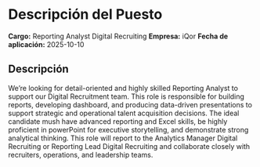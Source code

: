 # Descripción del Puesto

**Cargo:** Reporting Analyst Digital Recruiting
**Empresa:** iQor
**Fecha de aplicación:** 2025-10-10

## Descripción

We’re looking for detail-oriented and highly skilled Reporting Analyst to support our Digital Recruitment team.
This role is responsible for building reports, developing dashboard, and producing data-driven presentations to support strategic and operational talent acquisition decisions.
The ideal candidate mush have advanced reporting and Excel skills, be highly proficient in powerPoint for executive storytelling, and demonstrate strong analytical thinking. 
This role will report to the Analytics Manager Digital Recruiting or Reporting Lead Digital Recruiting and collaborate closely with recruiters, operations, and leadership teams.

